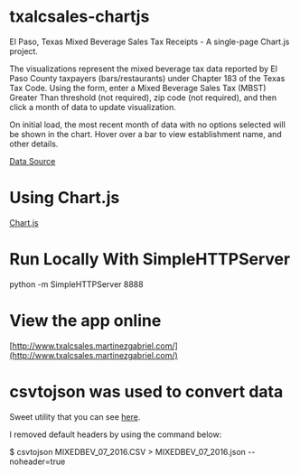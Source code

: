 # txalcsales-chartjs
El Paso, Texas Mixed Beverage Sales Tax Receipts - A single-page Chart.js project.

The visualizations represent the mixed beverage tax data reported by El Paso County taxpayers (bars/restaurants) under Chapter 183 of the Texas Tax Code.
Using the form, enter a Mixed Beverage Sales Tax (MBST) Greater Than threshold (not required), zip code (not required), and then click a month of data to update visualization.

On initial load, the most recent month of data with no options selected will be shown in the chart. Hover over a bar to view establishment name, and other details.

[Data Source](https://www.comptroller.texas.gov/transparency/open-data/search-datasets/)

# Using Chart.js

[Chart.js](http://www.chartjs.org/)

# Run Locally With SimpleHTTPServer

python -m SimpleHTTPServer 8888

# View the app online

[http://www.txalcsales.martinezgabriel.com/](http://www.txalcsales.martinezgabriel.com/)

# csvtojson was used to convert data

Sweet utility that you can see [here](https://www.npmjs.com/package/csvtojson).

I removed default headers by using the command below:

$ csvtojson MIXEDBEV_07_2016.CSV > MIXEDBEV_07_2016.json --noheader=true
